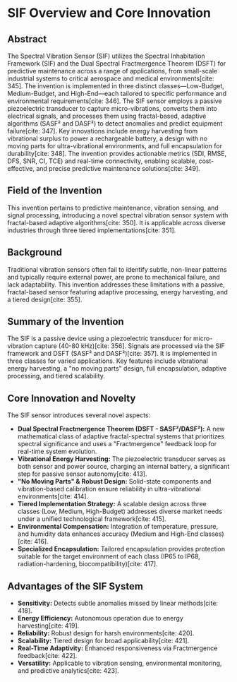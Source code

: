 # SIF Overview and Core Innovation

## Abstract
The Spectral Vibration Sensor (SIF) utilizes the Spectral Inhabitation Framework (SIF) and the Dual Spectral Fractmergence Theorem (DSFT) for predictive maintenance across a range of applications, from small-scale industrial systems to critical aerospace and medical environments[cite: 345]. The invention is implemented in three distinct classes—Low-Budget, Medium-Budget, and High-End—each tailored to specific performance and environmental requirements[cite: 346]. The SIF sensor employs a passive piezoelectric transducer to capture micro-vibrations, converts them into electrical signals, and processes them using fractal-based, adaptive algorithms (SASF² and DASF²) to detect anomalies and predict equipment failure[cite: 347]. Key innovations include energy harvesting from vibrational surplus to power a rechargeable battery, a design with no moving parts for ultra-vibrational environments, and full encapsulation for durability[cite: 348]. The invention provides actionable metrics (SDI, RMSE, DFS, SNR, CI, TCE) and real-time connectivity, enabling scalable, cost-effective, and precise predictive maintenance solutions[cite: 349].

## Field of the Invention
This invention pertains to predictive maintenance, vibration sensing, and signal processing, introducing a novel spectral vibration sensor system with fractal-based adaptive algorithms[cite: 350]. It is applicable across diverse industries through three tiered implementations[cite: 351].

## Background
Traditional vibration sensors often fail to identify subtle, non-linear patterns and typically require external power, are prone to mechanical failure, and lack adaptability. This invention addresses these limitations with a passive, fractal-based sensor featuring adaptive processing, energy harvesting, and a tiered design[cite: 355].

## Summary of the Invention
The SIF is a passive device using a piezoelectric transducer for micro-vibration capture (40-80 kHz)[cite: 356]. Signals are processed via the SIF framework and DSFT (SASF² and DASF²)[cite: 357]. It is implemented in three classes for varied applications. Key features include vibrational energy harvesting, a "no moving parts" design, full encapsulation, adaptive processing, and tiered scalability.

## Core Innovation and Novelty
The SIF sensor introduces several novel aspects:
* **Dual Spectral Fractmergence Theorem (DSFT - SASF²/DASF²):** A new mathematical class of adaptive fractal-spectral systems that prioritizes spectral significance and uses a "Fractmergence" feedback loop for real-time system evolution.
* **Vibrational Energy Harvesting:** The piezoelectric transducer serves as both sensor and power source, charging an internal battery, a significant step for passive sensor autonomy[cite: 413].
* **"No Moving Parts" & Robust Design:** Solid-state components and vibration-based calibration ensure reliability in ultra-vibrational environments[cite: 414].
* **Tiered Implementation Strategy:** A scalable design across three classes (Low, Medium, High-Budget) addresses diverse market needs under a unified technological framework[cite: 415].
* **Environmental Compensation:** Integration of temperature, pressure, and humidity data enhances accuracy (Medium and High-End classes)[cite: 416].
* **Specialized Encapsulation:** Tailored encapsulation provides protection suitable for the target environment of each class (IP65 to IP68, radiation-hardening, biocompatibility)[cite: 417].

## Advantages of the SIF System
* **Sensitivity:** Detects subtle anomalies missed by linear methods[cite: 418].
* **Energy Efficiency:** Autonomous operation due to energy harvesting[cite: 419].
* **Reliability:** Robust design for harsh environments[cite: 420].
* **Scalability:** Tiered design for broad applicability[cite: 421].
* **Real-Time Adaptivity:** Enhanced responsiveness via Fractmergence feedback[cite: 422].
* **Versatility:** Applicable to vibration sensing, environmental monitoring, and predictive analytics[cite: 423].
